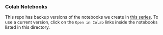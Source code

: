### Colab Notebooks
This repo has backup versions of the notebooks we create in [this series](). To use a current version, click on the `Open in Colab` links inside the notebooks listed in this directory.
